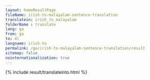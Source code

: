 ```yaml
---
layout: homeResultPage
fileName: irish-to-malayalam-sentence-translation
translatein: irish_to_malayalam
folderName : translate
lang: ga
from: ga
to: ml
langname: irish-to
permalink: /ga/irish-to-malayalam-sentence-translation/result
sitemap: false
nointernationalization: true
---
```

{% include result/translateinto.html %}

<script src="/js/result/translation.js" data-foldername="{{page.folderName}}" data-lang="{{page.lang}}"></script>
